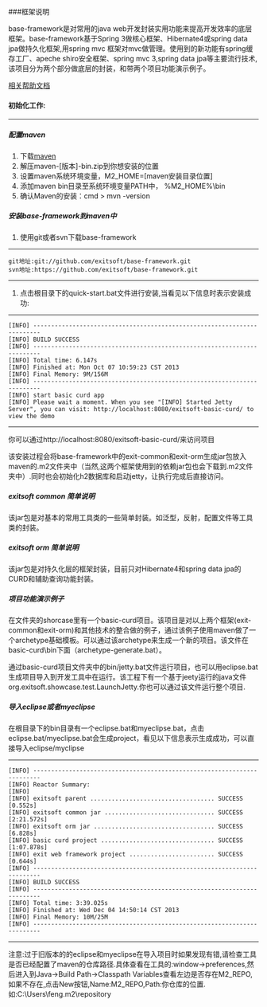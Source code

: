 ###框架说明


base-framework是对常用的java web开发封装实用功能来提高开发效率的底层框架。base-framework基于Spring 3做核心框架、Hibernate4或spring data jpa做持久化框架,用spring mvc 框架对mvc做管理。使用到的新功能有spring缓存工厂、apeche shiro安全框架、spring mvc 3,spring data jpa等主要流行技术, 该项目分为两个部分做底层的封装，和带两个项目功能演示例子。

[相关帮助文档](https://github.com/dactiv/base-framework/wiki)

#### 初始化工作:

***

##### 配置maven

1. 下载[maven](http://maven.apache.org/download.html)
1. 解压maven-[版本]-bin.zip到你想安装的位置
1. 设置maven系统环境变量，M2_HOME=[maven安装目录位置]
1. 添加maven bin目录至系统环境变量PATH中， %M2_HOME%\bin
1. 确认Maven的安装：cmd > mvn -version

##### 安装base-framework到maven中

1. 使用git或者svn下载base-framework

***
	git地址:git://github.com/exitsoft/base-framework.git
	svn地址:https://github.com/exitsoft/base-framework.git
***

1. 点击根目录下的quick-start.bat文件进行安装,当看见以下信息时表示安装成功:

***
	[INFO] ------------------------------------------------------------------------
	[INFO] BUILD SUCCESS
	[INFO] ------------------------------------------------------------------------
	[INFO] Total time: 6.147s
	[INFO] Finished at: Mon Oct 07 10:59:23 CST 2013
	[INFO] Final Memory: 9M/156M
	[INFO] ------------------------------------------------------------------------
	[INFO] start basic curd app
	[INFO] Please wait a moment. When you see "[INFO] Started Jetty Server", you can visit: http://localhost:8080/exitsoft-basic-curd/ to view the demo
***

你可以通过http://localhost:8080/exitsoft-basic-curd/来访问项目

该安装过程会将base-framework中的exit-common和exit-orm生成jar包放入maven的.m2文件夹中（当然,这两个框架使用到的依赖jar包也会下载到.m2文件夹中）.同时也会初始化h2数据库和启动jetty，让执行完成后直接访问。

##### exitsoft common 简单说明

该jar包是对基本的常用工具类的一些简单封装。如泛型，反射，配置文件等工具类的封装。

##### exitsoft orm 简单说明

该jar包是对持久化层的框架封装，目前只对Hibernate4和spring data jpa的CURD和辅助查询功能封装。

##### 项目功能演示例子

在文件夹的shorcase里有一个basic-curd项目。该项目是对以上两个框架(exit-common和exit-orm)和其他技术的整合做的例子，通过该例子使用maven做了一个archetype基础模板。可以通过该archetype来生成一个新的项目。该文件在basic-curd\bin下面（archetype-generate.bat）。

通过basic-curd项目文件夹中的bin/jetty.bat文件运行项目，也可以用eclipse.bat生成项目导入到开发工具中在运行。该工程下有一个基于jeety运行的java文件org.exitsoft.showcase.test.LaunchJetty.你也可以通过该文件运行整个项目.

##### 导入eclipse或者myeclipse
在根目录下的bin目录有一个eclipse.bat和myeclipse.bat，点击eclipse.bat/myeclipse.bat会生成project，看见以下信息表示生成成功，可以直接导入eclipse/myclipse

***
	[INFO] ------------------------------------------------------------------------
	[INFO] Reactor Summary:
	[INFO]
	[INFO] exitsoft parent ................................... SUCCESS [0.552s]
	[INFO] exitsoft common jar ............................... SUCCESS [2:21.572s]
	[INFO] exitsoft orm jar .................................. SUCCESS [6.828s]
	[INFO] basic curd project ................................ SUCCESS [1:07.878s]
	[INFO] exit web framework project ........................ SUCCESS [0.644s]
	[INFO] ------------------------------------------------------------------------
	[INFO] BUILD SUCCESS
	[INFO] ------------------------------------------------------------------------
	[INFO] Total time: 3:39.025s
	[INFO] Finished at: Wed Dec 04 14:50:14 CST 2013
	[INFO] Final Memory: 10M/25M
	[INFO] ------------------------------------------------------------------------
***

注意:过于旧版本的的eclipse和myeclipse在导入项目时如果发现有错,请检查工具是否已经配置了maven的仓库路径.具体查看在工具的:window->preferences,然后进入到Java->Build Path->Classpath Variables查看左边是否存在M2_REPO,如果不存在,点击New按钮,Name:M2_REPO,Path:你仓库的位置.如:C:\Users\feng\.m2\repository
